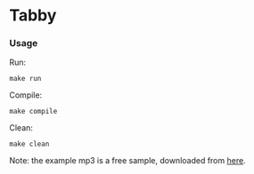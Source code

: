 # Tabby

### Usage

Run:
```
make run
```

Compile:
```
make compile
```

Clean:
```
make clean
```

Note: the example mp3 is a free sample, downloaded from [here](http://www.noiseaddicts.com/free-samples-mp3/?id=1449).
